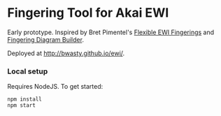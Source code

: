 # Fingering Tool for Akai EWI

Early prototype. Inspired by Bret Pimentel's [Flexible EWI Fingerings](https://bretpimentel.com/flexible-ewi-fingerings/) and [Fingering Diagram Builder](https://fingering.bretpimentel.com/#!/akaiewi/).

Deployed at http://bwasty.github.io/ewi/.

### Local setup

Requires NodeJS. To get started:
```
npm install
npm start
```

